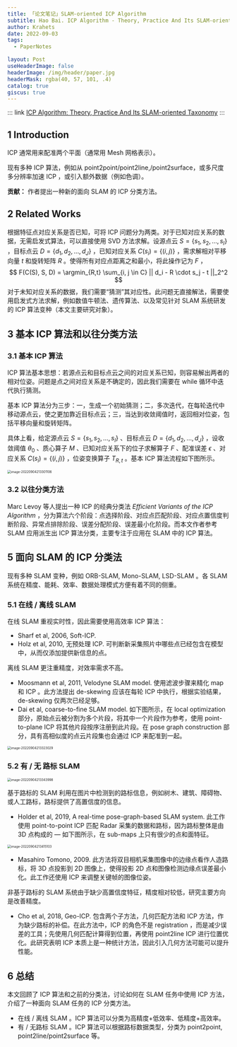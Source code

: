 ```yaml
---
title: 「论文笔记」SLAM-oriented ICP Algorithm
subtitle: Hao Bai. ICP Algorithm - Theory, Practice And Its SLAM-oriented Taxonomy. arXiv 2022
author: Krahets
date: 2022-09-03
tags: 
  - PaperNotes

layout: Post
useHeaderImage: false
headerImage: /img/header/paper.jpg
headerMask: rgba(40, 57, 101, .4)
catalog: true
giscus: true
---
```


::: link [ICP Algorithm: Theory, Practice And Its SLAM-oriented Taxonomy](https://arxiv.org/pdf/2206.06435.pdf)
:::

## 1  Introduction

ICP 通常用来配准两个平面（通常用 Mesh 网格表示）。

现有多种 ICP 算法，例如从 point2point/point2line,/point2surface，或多尺度多分辨率加速 ICP ，或引入额外数据（例如色调）。

**贡献：** 作者提出一种新的面向 SLAM 的 ICP 分类方法。

## 2  Related Works

根据特征点对应关系是否已知，可将 ICP 问题分为两类。对于已知对应关系的数据，无需启发式算法，可以直接使用 SVD 方法求解。设源点云 $S = \{ s_1, s_2, …, s_I \}$ ，目标点云 $D = \{ d_1, d_2, …, d_J \}$ ，已知对应关系 $C(s_i) = \{ (i, j) \}$ ，需求解相对平移向量 $t$ 和旋转矩阵 $R$ 。使得所有对应点距离之和最小，将此操作记为 $F$ ，
$$
F(C(S), S, D) = \argmin_{R,t} \sum_{i, j \in C} || d_i - R \cdot s_j - t ||_2^2
$$
对于未知对应关系的数据，我们需要“猜测”其对应性。此问题无直接解法，需要使用启发式方法求解，例如数值牛顿法、遗传算法、以及常见针对 SLAM 系统研发的 ICP 算法变种（本文主要研究对象）。

## 3  基本 ICP 算法和以往分类方法

### 3.1 基本 ICP 算法

ICP 算法基本思想：若源点云和目标点云之间的对应关系已知，则容易解出两者的相对位姿。问题是点之间对应关系是不确定的，因此我们需要在 while 循环中迭代执行猜测。

基本 ICP 算法分为三步：一，生成一个初始猜测；二，多次迭代，在每轮迭代中移动源点云，使之更加靠近目标点云；三，当达到收敛阈值时，返回相对位姿，包括平移向量和旋转矩阵。

具体上看，给定源点云 $S = \{ s_1, s_2, …, s_I \}$ 、目标点云 $D = \{ d_1, d_2, …, d_J \}$ ，设收敛阈值 $\theta_0$ 、质心算子 $M$ 、已知对应关系下的位子求解算子 $F$ 、配准误差 $\epsilon$ 、对应关系 $C(s_i) = \{ (i, j) \}$ ，位姿变换算子 $T_{R,t}$ 。基本 ICP 算法流程如下图所示。

<img src="https://raw.githubusercontent.com/krahets/krahets-giscus/main/2022/09/upgit_20220904_1662298381.png" alt="image-20220904213301106" style="zoom: 50%;" />

### 3.2 以往分类方法

Marc Levoy 等人提出一种 ICP 的经典分类法 *Efficient Variants of the ICP Algorithm* ，分为算法六个阶段：点选择阶段、对应点匹配阶段、对应点置信度判断阶段、异常点排除阶段、误差分配阶段、误差最小化阶段。而本文作者参考 SLAM 应用派生出 ICP 算法分类，主要专注于应用在 SLAM 中的 ICP 算法。

## 5  面向 SLAM 的 ICP 分类法

现有多种 SLAM 变种，例如 ORB-SLAM, Mono-SLAM, LSD-SLAM 。各 SLAM 系统在精度、能耗、效率、数据处理模式方便有着不同的侧重。

### 5.1  在线 / 离线 SLAM

在线 SLAM 重视实时性，因此需要使用高效率 ICP 算法：

- Sharf et al, 2006, Soft-ICP.
- Holz et al, 2010, 无预处理 ICP. 可判断新采集照片中哪些点已经包含在模型中，从而仅添加提供新信息的点。

离线 SLAM 更注重精度，对效率需求不高。

- Moosmann et al, 2011, Velodyne SLAM model. 使用滤波步骤来精化 map 和 ICP 。此方法提出 de-skewing 应该在每轮 ICP 中执行，根据实验结果，de-skewing 仅两次已经足够。
- Dai et al,  coarse-to-fine SLAM model. 如下图所示，在 local optimization 部分，原始点云被分割为多个片段，将其中一个片段作为参考，使用 point-to-plane ICP 将其他片段按序注册到此片段。在 pose graph construction 部分，具有高相似度的点云片段集也会通过 ICP 来配准到一起。

<img src="https://raw.githubusercontent.com/krahets/krahets-giscus/main/2022/09/upgit_20220904_1662298403.png" alt="image-20220904213323029" style="zoom:50%;" />

### 5.2  有 / 无 路标 SLAM

<img src="https://raw.githubusercontent.com/krahets/krahets-giscus/main/2022/09/upgit_20220904_1662298424.png" alt="image-20220904213343998" style="zoom:50%;" />

基于路标的 SLAM 利用在图片中检测到的路标信息，例如树木、建筑、障碍物、或人工路标，路标提供了高置信度的信息。

- Holder et al, 2019, A real-time pose-graph-based SLAM system. 此工作使用 point-to-point ICP 匹配 Radar 采集的数据和路标，因为路标整体是由 3D 点构成的 — 如下图所示，在 sub-maps 上只有很少的点和面特征。

<img src="https://raw.githubusercontent.com/krahets/krahets-giscus/main/2022/09/upgit_20220905_1662313240.png" alt="image-20220904213415103" style="zoom:50%;" />

- Masahiro Tomono, 2009. 此方法将双目相机采集图像中的边缘点看作人造路标，将 3D 点投影到 2D 图像上，使得投影 2D 点和图像检测边缘点误差最小化。此工作还使用 ICP 来调整关键帧的图像位姿。

非基于路标的 SLAM 系统由于缺少高置信度特征，精度相对较低，研究主要方向是改善精度。

- Cho et al, 2018, Geo-ICP. 包含两个子方法，几何匹配方法和 ICP 方法，作为缺少路标的补偿。在此方法中，ICP 的角色不是 registration ，而是减少误差的工具；先使用几何匹配计算得到位置，再使用 point2line ICP 进行位置优化。此研究表明 ICP 本质上是一种统计方法，因此引入几何方法可能可以提升性能。

## 6  总结

本文回顾了 ICP 算法和之前的分类法，讨论如何在 SLAM 任务中使用 ICP 方法，介绍了一种面向 SLAM 任务的 ICP 分类方法。

- 在线 / 离线 SLAM 。ICP 算法可以分类为高精度+低效率、低精度+高效率。
- 有 / 无路标 SLAM 。ICP 算法可以根据路标数据类型，分类为 point2point, point2line/point2surface 等。
